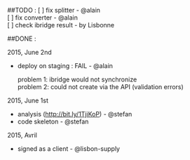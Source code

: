 ##TODO :
[ ] fix splitter  - @alain  
[ ] fix converter  - @alain  
[ ] check ibridge result  - by Lisbonne  


##DONE :

2015, June 2nd
* deploy on staging : FAIL  - @alain

    problem 1: ibridge would not synchronize  
    problem 2: could not create via the API (validation errors)

2015, June 1st
* analysis (http://bit.ly/1TjiKoP) - @stefan
* code skeleton - @stefan


2015, Avril
* signed as a client - @lisbon-supply
